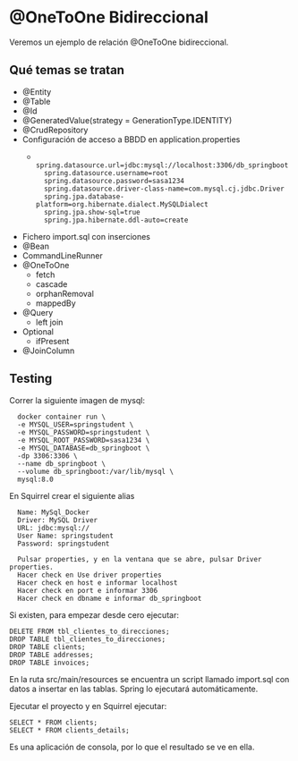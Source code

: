 # @OneToOne Bidireccional

Veremos un ejemplo de relación @OneToOne bidireccional.

## Qué temas se tratan

- @Entity
- @Table
- @Id
- @GeneratedValue(strategy = GenerationType.IDENTITY)
- @CrudRepository
- Configuración de acceso a BBDD en application.properties
  - ```
      spring.datasource.url=jdbc:mysql://localhost:3306/db_springboot
      spring.datasource.username=root
      spring.datasource.password=sasa1234
      spring.datasource.driver-class-name=com.mysql.cj.jdbc.Driver
      spring.jpa.database-platform=org.hibernate.dialect.MySQLDialect
      spring.jpa.show-sql=true
      spring.jpa.hibernate.ddl-auto=create
    ```
- Fichero import.sql con inserciones
- @Bean
- CommandLineRunner
- @OneToOne
  - fetch
  - cascade
  - orphanRemoval
  - mappedBy
- @Query
  - left join
- Optional
  - ifPresent
- @JoinColumn

## Testing

Correr la siguiente imagen de mysql:

```
  docker container run \
  -e MYSQL_USER=springstudent \
  -e MYSQL_PASSWORD=springstudent \
  -e MYSQL_ROOT_PASSWORD=sasa1234 \
  -e MYSQL_DATABASE=db_springboot \
  -dp 3306:3306 \
  --name db_springboot \
  --volume db_springboot:/var/lib/mysql \
  mysql:8.0
```

En Squirrel crear el siguiente alias

```
  Name: MySql_Docker
  Driver: MySQL Driver
  URL: jdbc:mysql://
  User Name: springstudent
  Password: springstudent

  Pulsar properties, y en la ventana que se abre, pulsar Driver properties.
  Hacer check en Use driver properties
  Hacer check en host e informar localhost
  Hacer check en port e informar 3306
  Hacer check en dbname e informar db_springboot
```

Si existen, para empezar desde cero ejecutar:

```
DELETE FROM tbl_clientes_to_direcciones;
DROP TABLE tbl_clientes_to_direcciones;
DROP TABLE clients;
DROP TABLE addresses;
DROP TABLE invoices;
```

En la ruta src/main/resources se encuentra un script llamado import.sql con datos a insertar en las tablas. Spring lo ejecutará automáticamente.

Ejecutar el proyecto y en Squirrel ejecutar:

```
SELECT * FROM clients;
SELECT * FROM clients_details;
```

Es una aplicación de consola, por lo que el resultado se ve en ella.
